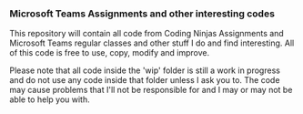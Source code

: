 ### Microsoft Teams Assignments and other interesting codes

This repository will contain all code from Coding Ninjas Assignments and Microsoft Teams regular classes and other stuff I do and find interesting. 
All of this code is free to use, copy, modify and improve.

Please note that all code inside the 'wip' folder is still a work in progress and do not use any code inside that folder unless I ask you to. The code may cause problems that I'll not be responsible for and I may or may not be able to help you with.